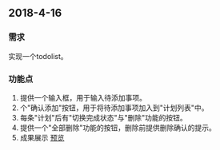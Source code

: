 ## 2018-4-16

### 需求

实现一个todolist。

### 功能点

1. 提供一个输入框，用于输入待添加事项。
2. 个"确认添加"按钮，用于将待添加事项加入到"计划列表"中。
3. 每条"计划"后有"切换完成状态"与"删除"功能的按钮。
4. 提供一个"全部删除"功能的按钮，删除前提供删除确认的提示。
5. 成果展示
   [预览]()